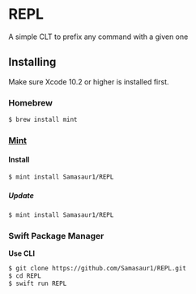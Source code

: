 # REPL

A simple CLT to prefix any command with a given one

## Installing
Make sure Xcode 10.2 or higher is installed first.

### Homebrew

```sh
$ brew install mint
```

### [Mint](https://github.com/yonaskolb/mint)

#### Install
```sh
$ mint install Samasaur1/REPL
```

##### Update
```sh
$ mint install Samasaur1/REPL
```

### Swift Package Manager

**Use CLI**

```sh
$ git clone https://github.com/Samasaur1/REPL.git
$ cd REPL
$ swift run REPL
```
